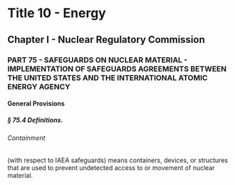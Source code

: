 
# Title 10 - Energy
## Chapter I - Nuclear Regulatory Commission
### PART 75 - SAFEGUARDS ON NUCLEAR MATERIAL - IMPLEMENTATION OF SAFEGUARDS AGREEMENTS BETWEEN THE UNITED STATES AND THE INTERNATIONAL ATOMIC ENERGY AGENCY
#### General Provisions
##### § 75.4 Definitions.
###### Containment

(with respect to IAEA safeguards) means containers, devices, or structures that are used to prevent undetected access to or movement of nuclear material.
